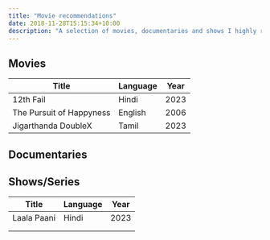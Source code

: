 ```yaml
---
title: "Movie recommendations"
date: 2018-11-28T15:15:34+10:00
description: "A selection of movies, documentaries and shows I highly recommend everyone to watch. 🎬"
---
```

## Movies
| **Title**                | **Language** | **Year** |
|--------------------------|--------------|----------|
| 12th Fail                | Hindi        | 2023     |
| The Pursuit of Happyness | English      | 2006     |
| Jigarthanda DoubleX      | Tamil        | 2023     |

## Documentaries


## Shows/Series
| **Title**                | **Language** | **Year** |
|--------------------------|--------------|----------|
| Laala Paani              | Hindi        | 2023     |
|                          |              |          |
|                          |              |          |